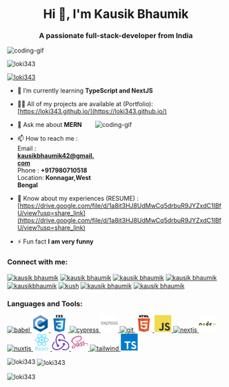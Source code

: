 <h1 align="center">Hi 👋, I'm Kausik Bhaumik</h1>
<h3 align="center">A passionate full-stack-developer from India</h3>

<img src="https://camo.githubusercontent.com/ba9f3bd30647e352a3f5e1e45eb45c6ec7bad6155cd16aaedf4a426738da0ca5/68747470733a2f2f696e646f616e616c79746963612e636f6d2f7374617469632f696d616765732f62616e6e6572722e676966" alt="coding-gif"/>

<p align="left"> <img src="https://komarev.com/ghpvc/?username=loki343&label=Profile%20views&color=0e75b6&style=flat" alt="loki343" /> </p>
<p align="left"> <a href="https://github.com/ryo-ma/github-profile-trophy"><img src="https://github-profile-trophy.vercel.app/?username=loki343" alt="loki343" /></a> </p>



- 🌱 I’m currently learning **TypeScript and NextJS**

- 👨‍💻 All of my projects are available at (Portfolio): [https://loki343.github.io/](https://loki343.github.io/)

<img align="right" width="300" height="150" src="https://www.lambdatest.com/resources/images/news24.gif" alt="coding-gif"/>

- 💬 Ask me about **MERN**

- 📫 How to reach me : <br/>
  Email : **kausikbhaumik42@gmail.com**<br/>
  Phone : **+917980710518**<br/>
  Location: **Konnagar,West Bengal**<br/>

- 📄 Know about my experiences (RESUME) : [https://drive.google.com/file/d/1a8it3HJ8UdMwCq5drbuR9JYZxdC1IBfU/view?usp=share_link](https://drive.google.com/file/d/1a8it3HJ8UdMwCq5drbuR9JYZxdC1IBfU/view?usp=share_link)

- ⚡ Fun fact **I am very funny**

<h3 align="left">Connect with me:</h3>
<p align="left">
<a href="https://codepen.io/kausik bhaumik" target="blank"><img align="center" src="https://cdn-icons-png.flaticon.com/128/2111/2111501.png" alt="kausik bhaumik" height="40" width="40" /></a>
<a href="https://linkedin.com/in/kausik bhaumik" target="blank"><img align="center" src="https://cdn-icons-png.flaticon.com/128/3536/3536505.png" alt="kausik bhaumik" height="40" width="40" /></a>
<a href="https://codesandbox.com/kausik bhaumik" target="blank"><img align="center" src="https://cdn-icons-png.flaticon.com/128/6843/6843458.png" alt="kausik bhaumik" height="40" width="40" /></a>
<a href="https://fb.com/kausik bhaumik" target="blank"><img align="center" src="https://cdn-icons-png.flaticon.com/128/733/733547.png" alt="kausik bhaumik" height="40" width="40" /></a>
<a href="https://www.leetcode.com/kausikbhaumik" target="blank"><img align="center" src="https://encrypted-tbn0.gstatic.com/images?q=tbn:ANd9GcRr5WiMjFdgZpLCHHPGr80S0ffh0qDEw3X1IA&usqp=CAU" alt="kausikbhaumik" height="40" width="40" /></a>
<a href="https://discord.gg/kush" target="blank"><img align="center" src="https://cdn-icons-png.flaticon.com/128/2111/2111370.png" alt="kush" height="40" width="40" /></a>
<a href="https://web.whatsapp.com/" target="blank"><img align="center" src="https://cdn-icons-png.flaticon.com/128/2504/2504957.png" alt="kausik bhaumik" height="40" width="40" /></a>
<a href="https://www.instagram.com/" target="blank"><img align="center" src="https://cdn-icons-png.flaticon.com/128/1409/1409946.png" alt="kausik bhaumik" height="40" width="40" /></a>
</p>

<h3 align="left">Languages and Tools:</h3>
<p align="left"> <a href="https://babeljs.io/" target="_blank" rel="noreferrer"> <img src="https://www.vectorlogo.zone/logos/babeljs/babeljs-icon.svg" alt="babel" width="40" height="40"/> </a> <a href="https://www.cprogramming.com/" target="_blank" rel="noreferrer"> <img src="https://raw.githubusercontent.com/devicons/devicon/master/icons/c/c-original.svg" alt="c" width="40" height="40"/> </a> <a href="https://www.w3schools.com/css/" target="_blank" rel="noreferrer"> <img src="https://raw.githubusercontent.com/devicons/devicon/master/icons/css3/css3-original-wordmark.svg" alt="css3" width="40" height="40"/> </a> <a href="https://www.cypress.io" target="_blank" rel="noreferrer"> <img src="https://raw.githubusercontent.com/simple-icons/simple-icons/6e46ec1fc23b60c8fd0d2f2ff46db82e16dbd75f/icons/cypress.svg" alt="cypress" width="40" height="40"/> </a> <a href="https://expressjs.com" target="_blank" rel="noreferrer"> <img src="https://raw.githubusercontent.com/devicons/devicon/master/icons/express/express-original-wordmark.svg" alt="express" width="40" height="40"/> </a> <a href="https://git-scm.com/" target="_blank" rel="noreferrer"> <img src="https://www.vectorlogo.zone/logos/git-scm/git-scm-icon.svg" alt="git" width="40" height="40"/> </a> <a href="https://www.w3.org/html/" target="_blank" rel="noreferrer"> <img src="https://raw.githubusercontent.com/devicons/devicon/master/icons/html5/html5-original-wordmark.svg" alt="html5" width="40" height="40"/> </a> <a href="https://developer.mozilla.org/en-US/docs/Web/JavaScript" target="_blank" rel="noreferrer"> <img src="https://raw.githubusercontent.com/devicons/devicon/master/icons/javascript/javascript-original.svg" alt="javascript" width="40" height="40"/> </a> <a href="https://nextjs.org/" target="_blank" rel="noreferrer"> <img src="https://cdn.worldvectorlogo.com/logos/nextjs-2.svg" alt="nextjs" width="40" height="40"/> </a> <a href="https://nodejs.org" target="_blank" rel="noreferrer"> <img src="https://raw.githubusercontent.com/devicons/devicon/master/icons/nodejs/nodejs-original-wordmark.svg" alt="nodejs" width="40" height="40"/> </a> <a href="https://nuxtjs.org/" target="_blank" rel="noreferrer"> <img src="https://www.vectorlogo.zone/logos/nuxtjs/nuxtjs-icon.svg" alt="nuxtjs" width="40" height="40"/> </a> <a href="https://reactjs.org/" target="_blank" rel="noreferrer"> <img src="https://raw.githubusercontent.com/devicons/devicon/master/icons/react/react-original-wordmark.svg" alt="react" width="40" height="40"/> </a> <a href="https://redux.js.org" target="_blank" rel="noreferrer"> <img src="https://raw.githubusercontent.com/devicons/devicon/master/icons/redux/redux-original.svg" alt="redux" width="40" height="40"/> </a> <a href="https://sass-lang.com" target="_blank" rel="noreferrer"> <img src="https://raw.githubusercontent.com/devicons/devicon/master/icons/sass/sass-original.svg" alt="sass" width="40" height="40"/> </a> <a href="https://tailwindcss.com/" target="_blank" rel="noreferrer"> <img src="https://www.vectorlogo.zone/logos/tailwindcss/tailwindcss-icon.svg" alt="tailwind" width="40" height="40"/> </a> <a href="https://www.typescriptlang.org/" target="_blank" rel="noreferrer"> <img src="https://raw.githubusercontent.com/devicons/devicon/master/icons/typescript/typescript-original.svg" alt="typescript" width="40" height="40"/> </a> </p>

<p><img align="left" src="https://github-readme-stats.vercel.app/api/top-langs?username=loki343&show_icons=true&locale=en&layout=compact" alt="loki343" /></p>

<p>&nbsp;<img align="center" src="https://github-readme-stats.vercel.app/api?username=loki343&show_icons=true&locale=en" alt="loki343" /></p>

<p><img align="center" src="https://github-readme-streak-stats.herokuapp.com/?user=loki343&" alt="loki343" /></p>

